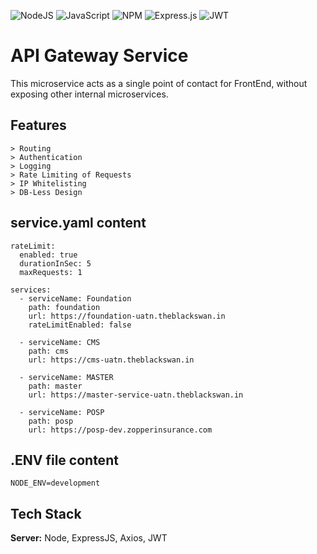   
![NodeJS](https://img.shields.io/badge/node.js-6DA55F?style=for-the-badge&logo=node.js&logoColor=white) ![JavaScript](https://img.shields.io/badge/javascript-%23323330.svg?style=for-the-badge&logo=javascript&logoColor=%23F7DF1E) ![NPM](https://img.shields.io/badge/NPM-%23CB3837.svg?style=for-the-badge&logo=npm&logoColor=white) ![Express.js](https://img.shields.io/badge/express.js-%23404d59.svg?style=for-the-badge&logo=express&logoColor=%2361DAFB) ![JWT](https://img.shields.io/badge/JWT-black?style=for-the-badge&logo=JSON%20web%20tokens)



# API Gateway Service

This microservice acts as a single point of contact for FrontEnd, without exposing other internal microservices.



## Features

```
> Routing
> Authentication
> Logging
> Rate Limiting of Requests
> IP Whitelisting
> DB-Less Design 

```

## service.yaml content
```
rateLimit:
  enabled: true
  durationInSec: 5
  maxRequests: 1

services:
  - serviceName: Foundation
    path: foundation
    url: https://foundation-uatn.theblackswan.in
    rateLimitEnabled: false

  - serviceName: CMS
    path: cms
    url: https://cms-uatn.theblackswan.in

  - serviceName: MASTER
    path: master
    url: https://master-service-uatn.theblackswan.in

  - serviceName: POSP
    path: posp
    url: https://posp-dev.zopperinsurance.com
```
## .ENV file content

```
NODE_ENV=development

```

## Tech Stack

**Server:** Node, ExpressJS, Axios, JWT

